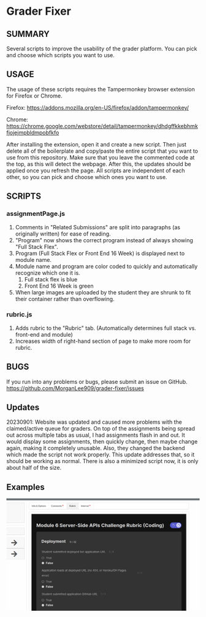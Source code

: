 # Grader Fixer

## SUMMARY
Several scripts to improve the usability of the grader platform. You can pick and choose which scripts you want to use.

## USAGE
The usage of these scripts requires the Tampermonkey browser extension for Firefox or Chrome.

Firefox: https://addons.mozilla.org/en-US/firefox/addon/tampermonkey/

Chrome: https://chrome.google.com/webstore/detail/tampermonkey/dhdgffkkebhmkfjojejmpbldmpobfkfo

After installing the extension, open it and create a new script. Then just delete all of the boilerplate and copy/paste the entire script that you want to use from this repository. Make sure that you leave the commented code at the top, as this will detect the webpage. After this, the updates should be applied once you refresh the page. All scripts are independent of each other, so you can pick and choose which ones you want to use.

## SCRIPTS
### assignmentPage.js
1. Comments in "Related Submissions" are split into paragraphs (as originally written) for ease of reading.
2. "Program" now shows the correct program instead of always showing "Full Stack Flex".
3. Program (Full Stack Flex or Front End 16 Week) is displayed next to module name.
4. Module name and program are color coded to quickly and automatically recognize which one it is.
    1. Full stack flex is blue
    2. Front End 16 Week is green
5. When large images are uploaded by the student they are shrunk to fit their container rather than overflowing.

### rubric.js
1. Adds rubric to the "Rubric" tab. (Automatically determines full stack vs. front-end and module)
2. Increases width of right-hand section of page to make more room for rubric.

## BUGS
If you run into any problems or bugs, please submit an issue on GitHub. https://github.com/MorganLee909/grader-fixer/issues

## Updates
20230901: Website was updated and caused more problems with the claimed/active queue for graders. On top of the assignments being spread out across multiple tabs as usual, I had assignments flash in and out. It would display some assignments, then quickly change, then maybe change again, making it completely unusable. Also, they changed the backend which made the script not work properly. This update addresses that, so it should be working as normal. There is also a minimized script now, it is only about half of the size.


## Examples
![Rubric view](./rubricExample.png "Rubric")